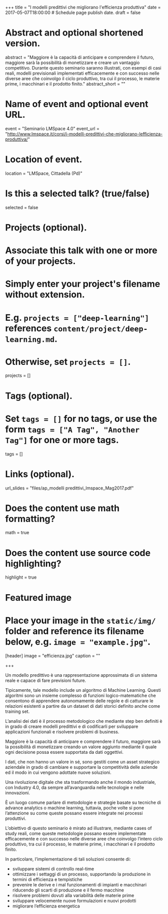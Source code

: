 +++
title = "I modelli predittivi che migliorano l'efficienza produttiva"
date = 2017-05-07T18:00:00  # Schedule page publish date.
draft = false

# Abstract and optional shortened version.
abstract = "Maggiore è la capacità di anticipare e comprendere il futuro, maggiore sarà la possibilità di monetizzare e creare un vantaggio competitivo. Durante questo seminario saranno illustrati, con esempi di casi reali, modelli previsionali implementati efficacemente e con successo nelle diverse aree che coinvolgo il ciclo produttivo, tra cui il processo, le materie prime, i macchinari e il prodotto finito."
abstract_short = ""

# Name of event and optional event URL.
event = "Seminario LMSpace 4.0"
event_url = "http://www.lmspace.it/corsi/i-modelli-predittivi-che-migliorano-lefficienza-produttiva/"

# Location of event.
location = "LMSpace, Cittadella (Pd)"

# Is this a selected talk? (true/false)
selected = false

# Projects (optional).
#   Associate this talk with one or more of your projects.
#   Simply enter your project's filename without extension.
#   E.g. `projects = ["deep-learning"]` references `content/project/deep-learning.md`.
#   Otherwise, set `projects = []`.
projects = []

# Tags (optional).
#   Set `tags = []` for no tags, or use the form `tags = ["A Tag", "Another Tag"]` for one or more tags.
tags = []

# Links (optional).
url_slides = "files/ap_modelli predittivi_lmspace_Mag2017.pdf"


# Does the content use math formatting?
math = true

# Does the content use source code highlighting?
highlight = true

# Featured image
# Place your image in the `static/img/` folder and reference its filename below, e.g. `image = "example.jpg"`.
[header]
image = "efficienza.jpg"
caption = ""

+++

Un modello predittivo è una rappresentazione approssimata di un sistema reale e capace di fare previsioni future.

Tipicamente, tale modello include un algoritmo di Machine Learning. Questi algoritmi sono un insieme complesso di funzioni logico-matematiche che consentono di apprendere autonomamente delle regole e di catturare le relazioni esistenti a partire da un dataset di dati storici definito anche come training set.

L’analisi dei dati è il processo metodologico che mediante step ben definiti è in grado di creare modelli predittivi e di codificarli per sviluppare applicazioni funzionali e risolvere problemi di business.

Maggiore è la capacità di anticipare e comprendere il futuro, maggiore sarà la possibilità di monetizzare creando un valore aggiunto mediante il quale ogni decisione possa essere supportata da dati oggettivi.

I dati, che non hanno un valore in sé, sono gestiti come un asset strategico aziendale in grado di cambiare e supportare la competitività delle aziende ed il modo in cui vengono adottate nuove soluzioni.

Una rivoluzione digitale che sta trasformando anche il mondo industriale, con Industry 4.0, da sempre all’avanguardia nelle tecnologie e nelle innovazioni.

È un luogo comune parlare di metodologie e strategie basate su tecniche di advance analytics o machine learning, tuttavia, poche volte si pone l’attenzione su come queste possano essere integrate nei processi produttivi.

L’obiettivo di questo seminario è mirato ad illustrare, mediante cases of study reali, come queste metodologie possano essere implementate efficacemente e con successo nelle diverse aree che coinvolgo l’intero ciclo produttivo, tra cui il processo, le materie prime, i macchinari e il prodotto finito.

In particolare, l’implementazione di tali soluzioni consente di:

* sviluppare sistemi di controllo real-time
* ottimizzare i settaggi di un processo, supportando la produzione in termini di efficienza e tempistiche
* prevenire le derive e i mal funzionamenti di impianti e macchinari riducendo gli scarti di produzione e il fermo macchine
* risolvere problemi dovuti alla variabilità delle materie prime
* sviluppare velocemente nuove formulazioni e nuovi prodotti
* migliorare l’efficienza energetica